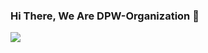 ### Hi There, We Are DPW-Organization 👋
![](https://tokei.rs/b1/github/Pucuk1337/Kelompok-DPW?category=type)
